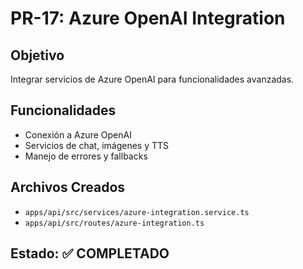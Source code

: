 # PR-17: Azure OpenAI Integration

## Objetivo
Integrar servicios de Azure OpenAI para funcionalidades avanzadas.

## Funcionalidades
- Conexión a Azure OpenAI
- Servicios de chat, imágenes y TTS
- Manejo de errores y fallbacks

## Archivos Creados
- `apps/api/src/services/azure-integration.service.ts`
- `apps/api/src/routes/azure-integration.ts`

## Estado: ✅ COMPLETADO
